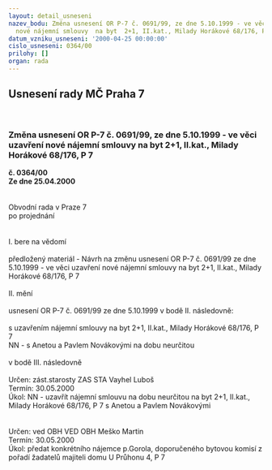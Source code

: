 ```yaml
---
layout: detail_usneseni
nazev_bodu: Změna usnesení OR P-7 č. 0691/99, ze dne 5.10.1999 - ve věci uzavření
  nové nájemní smlouvy  na byt  2+1, II.kat., Milady Horákové 68/176, P 7
datum_vzniku_usneseni: '2000-04-25 00:00:00'
cislo_usneseni: 0364/00
prilohy: []
organ: rada
---
```

<div id="ucUsn_pList" class="usn">
	<span><h2>Usnesení rady MČ Praha 7 </h2>
<br></span><div class="standBody">
<span><h3>Změna usnesení OR P-7 č. 0691/99, ze dne 5.10.1999 - ve věci uzavření nové nájemní smlouvy  na byt  2+1, II.kat., Milady Horákové 68/176, P 7</h3></span><div class="center">
		<strong>č. 0364/00</strong><br>
	</div>
<div class="center">
		<strong>Ze dne 25.04.2000</strong><br><br>
	</div>
<br>Obvodní rada v Praze 7<br>po projednání<br><br><br>I.	bere na vědomí<br><br> předložený materiál - Návrh na změnu usnesení OR P-7 č. 0691/99 ze dne 5.10.1999 - ve věci uzavření nové nájemní smlouvy na byt 2+1, II.kat., Milady Horákové 68/176, P 7<br><br>II.	mění <br><br>usnesení OR P-7 č. 0691/99 ze dne 5.10.1999 v bodě II. následovně:<br><br>s uzavřením nájemní smlouvy na byt 2+1, II.kat., Milady Horákové 68/176, P 7 <br>NN - s Anetou a Pavlem Novákovými na dobu neurčitou<br><br>v bodě III. následovně<br><br> Určen:	zást.starosty	ZAS STA Vayhel Luboš<br>Termín: 30.05.2000<br>Úkol:	NN - uzavřít nájemní smlouvu  na dobu neurčitou na byt 2+1, II.kat., Milady Horákové 68/176, P 7 s Anetou a Pavlem Novákovými<br> <br><br> Určen:	ved OBH	VED OBH Meško Martin<br>Termín: 30.05.2000<br>Úkol:	předat konkrétního nájemce p.Gorola, doporučeného bytovou komisí z pořadí žadatelů majiteli domu U Průhonu 4, P 7<br>
</div>
</div>
